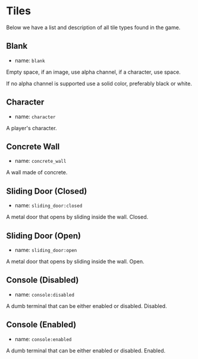 # Tiles

Below we have a list and description of all tile types found in the game.


## Blank

* name: `blank`

Empty space, if an image, use alpha channel, if a character, use space.

If no alpha channel is supported use a solid color, preferably black or white.

## Character

* name: `character`

A player's character.

## Concrete Wall

* name: `concrete_wall`

A wall made of concrete.

## Sliding Door (Closed)

* name: `sliding_door:closed`

A metal door that opens by sliding inside the wall. Closed.

## Sliding Door (Open)

* name: `sliding_door:open`

A metal door that opens by sliding inside the wall. Open.

## Console (Disabled)

* name: `console:disabled`

A dumb terminal that can be either enabled or disabled. Disabled.

## Console (Enabled)

* name: `console:enabled`

A dumb terminal that can be either enabled or disabled. Enabled.
